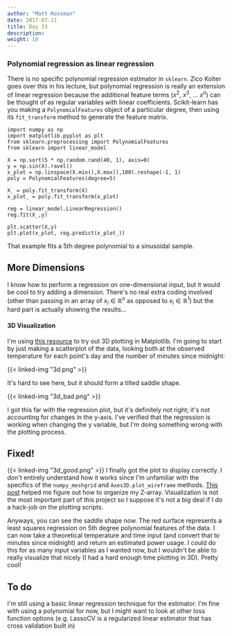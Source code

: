 ```yaml
---
author: "Matt Rossman"
date: 2017-07-21
title: Day 33
description:
weight: 10
---
```


### Polynomial regression as linear regression
There is no specific polynomial regression estimator in `sklearn`. Zico Kolter goes over this in his lecture, but polynomial regression is really an extension of linear regression because the additional feature terms ($x^2$, $x^3$, ... $x^n$) can be thought of as regular variables with linear coefficients. Scikit-learn has you making a `PolynomialFeatures` object of a particular degree, then using its `fit_transform` method to generate the feature matrix.

	import numpy as np
	import matplotlib.pyplot as plt
	from sklearn.preprocessing import PolynomialFeatures
	from sklearn import linear_model

	X = np.sort(5 * np.random.rand(40, 1), axis=0)
	y = np.sin(X).ravel()
	x_plot = np.linspace(X.min(),X.max(),100).reshape(-1, 1)
	poly = PolynomialFeatures(degree=5)

	X_ = poly.fit_transform(X)
	x_plot_ = poly.fit_transform(x_plot)

	reg = linear_model.LinearRegression()
	reg.fit(X_,y)

	plt.scatter(X,y)
	plt.plot(x_plot, reg.predict(x_plot_))

That example fits a 5th degree polynomial to a sinusoidal sample.

## More Dimensions
I know how to perform a regression on one-dimensional input, but it would be cool to try adding a dimension. There's no real extra coding involved (other than passing in an array of $x_i \in \mathbb{R}^n$ as opposed to $x_i \in \mathbb{R}^1$) but the hard part is actually showing the results...

#### 3D Visualization
I'm using [this resource](https://matplotlib.org/mpl_toolkits/mplot3d/tutorial.html) to try out 3D plotting in Matplotlib. I'm going to start by just making a scatterplot of the data, looking both at the observed temperature for each point's day and the number of minutes since midnight:

{{< linked-img "3d.png" >}}

It's hard to see here, but it should form a tilted saddle shape.

{{< linked-img "3d_bad.png" >}}

I got this far with the regression plot, but it's definitely not right; it's not accounting for changes in the y-axis. I've verified that the regression is working when changing the y variable, but I'm doing something wrong with the plotting process.

## Fixed!
{{< linked-img "3d_good.png" >}}
I finally got the plot to display correctly. I don't entirely understand how it works since I'm unfamiliar with the specifics of the `numpy_meshgrid` and `Axes3D.plot_wireframe` methods. [This post](https://stackoverflow.com/a/9153138) helped me figure out how to organize my Z-array. Visualization is not the most important part of this project so I suppose it's not a big deal if I do a hack-job on the plotting scripts.

Anyways, you can see the saddle shape now. The red surface represents a least squares regression on 5th degree polynomial features of the data. I can now take a theoretical temperature and time input (and convert that to minutes since midnight) and return an estimated power usage. I could do this for as many input variables as I wanted now, but I wouldn't be able to really visualize that nicely (I had a hard enough time plotting in 3D). Pretty cool!

## To do
I'm still using a basic linear regression technique for the estimator. I'm fine with using a polynomial for now, but I might want to look at other loss function options (e.g. LassoCV is a regularized linear estimator that has cross validation built in)
